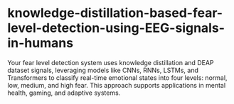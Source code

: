 # knowledge-distillation-based-fear-level-detection-using-EEG-signals-in-humans
Your fear level detection system uses knowledge distillation and DEAP dataset signals, leveraging models like CNNs, RNNs, LSTMs, and Transformers to classify real-time emotional states into four levels: normal, low, medium, and high fear. This approach supports applications in mental health, gaming, and adaptive systems.
